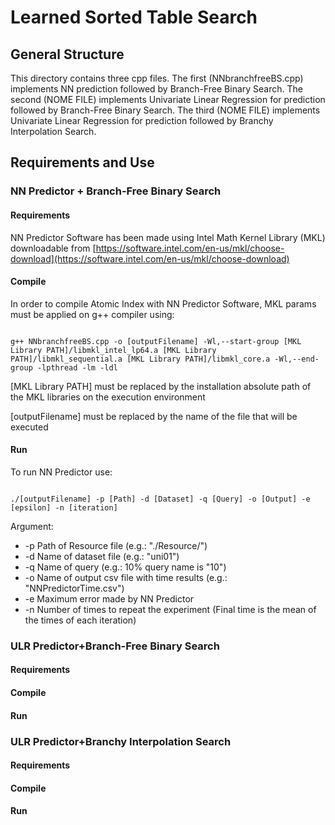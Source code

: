 # Learned Sorted Table Search

## General Structure
This directory contains three cpp files. The first  (NNbranchfreeBS.cpp) implements NN prediction followed by Branch-Free Binary Search. The second (NOME FILE) implements Univariate Linear Regression for prediction followed by Branch-Free Binary Search. The third (NOME FILE) implements Univariate Linear Regression for prediction followed by Branchy Interpolation Search.
## Requirements and Use


### NN Predictor + Branch-Free Binary Search



#### Requirements

NN Predictor Software has been made using Intel Math Kernel Library (MKL) downloadable from [https://software.intel.com/en-us/mkl/choose-download](https://software.intel.com/en-us/mkl/choose-download)

#### Compile

In order to compile Atomic Index with NN Predictor Software, MKL params must be applied on g++ compiler using:

```Shell

g++ NNbranchfreeBS.cpp -o [outputFilename] -Wl,--start-group [MKL Library PATH]/libmkl_intel_lp64.a [MKL Library PATH]/libmkl_sequential.a [MKL Library PATH]/libmkl_core.a -Wl,--end-group -lpthread -lm -ldl

```

[MKL Library PATH] must be replaced by the installation absolute path of the MKL libraries on the execution environment 

[outputFilename] must be replaced by the name of the file that will be executed

#### Run

To run NN Predictor use:

```Shell

./[outputFilename] -p [Path] -d [Dataset] -q [Query] -o [Output] -e [epsilon] -n [iteration]

```

Argument:
* -p Path of Resource file (e.g.: "./Resource/")  
* -d Name of dataset file (e.g.: "uni01")  
* -q Name of query (e.g.: 10% query name is "10")  
* -o Name of output csv file with time results (e.g.: "NNPredictorTime.csv")
* -e Maximum error made by NN Predictor
* -n Number of times to repeat the experiment (Final time is the mean of the times of each iteration) 

### ULR Predictor+Branch-Free Binary Search


#### Requirements

#### Compile 

#### Run



### ULR Predictor+Branchy Interpolation  Search


#### Requirements

#### Compile 

#### Run
